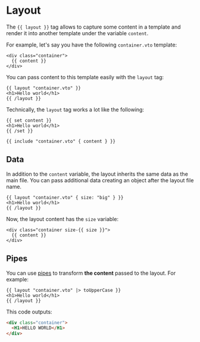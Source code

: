 # Layout

The `{{ layout }}` tag allows to capture some content in a template and render
it into another template under the variable `content`.

For example, let's say you have the following `container.vto` template:

```vento
<div class="container">
  {{ content }}
</div>
```

You can pass content to this template easily with the `layout` tag:

```vento
{{ layout "container.vto" }}
<h1>Hello world</h1>
{{ /layout }}
```

Technically, the `layout` tag works a lot like the following:

```vento
{{ set content }}
<h1>Hello world</h1>
{{ /set }}

{{ include "container.vto" { content } }}
```

## Data

In addition to the `content` variable, the layout inherits the same data as the
main file. You can pass additional data creating an object after the layout file
name.

```vento
{{ layout "container.vto" { size: "big" } }}
<h1>Hello world</h1>
{{ /layout }}
```

Now, the layout content has the `size` variable:

```vento
<div class="container size-{{ size }}">
  {{ content }}
</div>
```

## Pipes

You can use [pipes](./pipes.md) to transform **the content** passed to the
layout. For example:

```vento
{{ layout "container.vto" |> toUpperCase }}
<h1>Hello world</h1>
{{ /layout }}
```

This code outputs:

```html
<div class="container">
  <H1>HELLO WORLD</H1>
</div>
```
